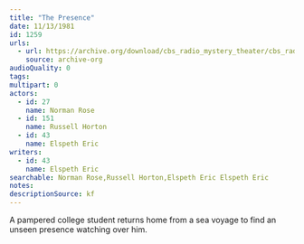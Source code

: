 ```yaml
---
title: "The Presence"
date: 11/13/1981
id: 1259
urls: 
  - url: https://archive.org/download/cbs_radio_mystery_theater/cbs_radio_mystery_theater-1251-1300.zip/cbs_radio_mystery_theater-1251-1300%2Fcbsrmt_1259_the_presence.mp3
    source: archive-org
audioQuality: 0
tags: 
multipart: 0
actors:  
  - id: 27
    name: Norman Rose  
  - id: 151
    name: Russell Horton  
  - id: 43
    name: Elspeth Eric
writers:  
  - id: 43
    name: Elspeth Eric
searchable: Norman Rose,Russell Horton,Elspeth Eric Elspeth Eric
notes: 
descriptionSource: kf
---
```

A pampered college student returns home from a sea voyage to find an unseen presence watching over him.